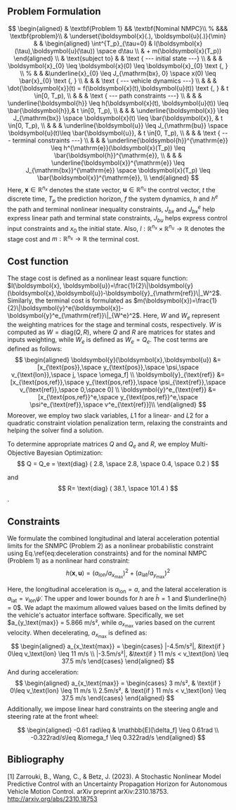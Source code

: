 ## Problem Formulation
$$
\begin{aligned}
& \textbf{Problem 1} && \textbf{Nominal NMPC}\\ 
% &&& \textbf{problem}\\
&  \underset{\boldsymbol{x}(.), \boldsymbol{u}(.)}{\min} & & 
\begin{aligned}
    \int^{T_p}_{\tau=0} & l(\boldsymbol{x}(\tau),\boldsymbol{u}(\tau)) \space  d\tau \\ 
 & + m(\boldsymbol{x}(T_p))
\end{aligned}
  \\ 
  & \text{subject to} & & \text { --- initial state ---} \\
& & & \boldsymbol{x}_{0} \leq \boldsymbol{x}(0) \leq \boldsymbol{x}_{0} \text {, }  \\
% & & &\underline{x}_{0} \leq J_{\mathrm{bx}, 0} \space x(0) \leq \bar{x}_{0} \text {, } \\
& & &  \text { --- vehicle dynamics ---} \\
& & & \dot{\boldsymbol{x}}(t) = f(\boldsymbol{x}(t),\boldsymbol{u}(t)) \text {, } & t \in[0, T_p), \\
& & &  \text { --- path constraints ---} \\
& & & \underline{\boldsymbol{h}} \leq h(\boldsymbol{x}(t), \boldsymbol{u}(t)) \leq \bar{\boldsymbol{h}},& t \in[0, T_p), \\
& & & \underline{\boldsymbol{x}} \leq J_{\mathrm{bx}} \space \boldsymbol{x}(t) \leq \bar{\boldsymbol{x}}, & t \in[0, T_p), \\
& & & \underline{\boldsymbol{u}} \leq J_{\mathrm{bu}} \space \boldsymbol{u}(t)\leq \bar{\boldsymbol{u}}, & t \in[0, T_p), \\
& & &  \text { --- terminal constraints ---} \\
& & & \underline{\boldsymbol{h}}^{\mathrm{e}} \leq h^{\mathrm{e}}(\boldsymbol{x}(T_p)) \leq \bar{\boldsymbol{h}}^{\mathrm{e}}, \\
& & & \underline{\boldsymbol{x}}^{\mathrm{e}} \leq J_{\mathrm{bx}}^{\mathrm{e}} \space \boldsymbol{x}(T_p) \leq \bar{\boldsymbol{x}}^{\mathrm{e}}, \\
\end{aligned}
$$
Here, $\boldsymbol{x} \in \mathbb{R}^{n_x}$ denotes the state vector, $\boldsymbol{u} \in \mathbb{R}^{n_u}$ the control vector, $t$ the discrete time, $T_p$ the prediction horizon, $f$ the system dynamics, $h$ and $h^e$ the path and terminal nonlinear inequality constraints, $J_{bx}$ and $J_{bx}^e$ help express linear path and terminal state constraints, $J_{bu}$ helps express control input constraints and $x_0$ the initial state.
Also, $l: \mathbb{R}^{n_{\mathrm{x}}} \times \mathbb{R}^{n_{\mathrm{u}}}  \rightarrow \mathbb{R}$ denotes the stage cost and $m: \mathbb{R}^{n_{\mathrm{x}}}  \rightarrow \mathbb{R}$ the terminal cost.

## Cost function
The stage cost is defined as a nonlinear least square function: $l(\boldsymbol{x}, \boldsymbol{u})=\frac{1}{2}\|\boldsymbol{y}(\boldsymbol{x},\boldsymbol{u})-\boldsymbol{y}_{\mathrm{ref}}\|_W^2$. Similarly, the terminal cost is formulated as $m(\boldsymbol{x})=\frac{1}{2}\|\boldsymbol{y}^e(\boldsymbol{x})-\boldsymbol{y}^e_{\mathrm{ref}}\|_{W^e}^2$. Here, $W$ and $W_e$ represent the weighting matrices for the stage and terminal costs, respectively. $W$ is computed as $W = \text{diag}(Q,R)$, where $Q$ and $R$ are matrices for states and inputs weighting, while $W_e$ is defined as $W_e = Q_e$. The cost terms are defined as follows: 
$$
  \begin{aligned}
\boldsymbol{y}(\boldsymbol{x},\boldsymbol{u}) &= [x_{\text{pos}},\space y_{\text{pos}},\space \psi,\space v_{\text{lon}},\space  j, \space \omega_f] \\
\boldsymbol{y}_{\text{ref}} &= [x_{\text{pos,ref}},\space y_{\text{pos,ref}},\space \psi_{\text{ref}},\space v_{\text{ref}},\space  0,\space 0] \\
\boldsymbol{y}^e_{\text{ref}} &= [x_{\text{pos,ref}}^e,\space y_{\text{pos,ref}}^e,\space \psi^e_{\text{ref}},\space v^e_{\text{ref}}]\\
\end{aligned}  
$$
Moreover, we employ two slack variables, $L1$ for a linear- and $L2$ for a quadratic constraint violation penalization term, relaxing the constraints and helping the solver find a solution.

To determine appropriate matrices $Q$ and $Q_e$ and $R$, we employ Multi-Objective Bayesian Optimization:
$$
    Q = Q_e =  \text{diag} ( 
        2.8, \space 
        2.8, \space 
        0.4, \space 
        0.2
    )
$$

and 
$$
    R= \text{diag} ( 
        38.1, \space 
        101.4
    )
$$.

## Constraints
We formulate the combined longitudinal and lateral acceleration potential limits for the SNMPC (Problem 2) as a nonlinear probabilistic constraint using Eq.\ref{eq:deceleration constraints} and for the nominal NMPC (Problem 1) as a nonlinear hard constraint: 
$$
    h(\boldsymbol{x}, \boldsymbol{u}) = (a_\text{lon}/a_{x_\text{max}})^2 + (a_\text{lat}/a_{y_\text{max}})^2
$$

Here, the longitudinal acceleration is $a_\text{lon} = a$, and the lateral acceleration is $a_\text{lat} = v_\text{lon} \dot{\psi}$. The upper and lower bounds for $h$ are $\bar{h} = 1$ and $\underline{h} = 0$. We adapt the maximum allowed values based on the limits defined by the vehicle's actuator interface software. Specifically, we set $a_{y_\text{max}} = 5.866 m/s², while $a_{x_\text{max}}$ varies based on the current velocity. When decelerating, $a_{x_\text{max}}$ is defined as:
$$
\begin{aligned}
a_{x_\text{max}} = 
\begin{cases}
     |-4.5m/s²|,  &\text{if } 0\leq v_\text{lon} \leq 11 m/s \\
     |-3.5m/s²|,  &\text{if } 11 m/s < v_\text{lon} \leq 37.5 m/s
\end{cases}
\end{aligned}
$$
And during acceleration:
$$
\begin{aligned}
a_{x_\text{max}} = 
\begin{cases}
    3 m/s², & \text{if } 0\leq v_\text{lon} \leq 11 m/s \\
     2.5m/s², & \text{if } 11 m/s < v_\text{lon} \leq 37.5 m/s
\end{cases}
\end{aligned}
$$
Additionally, we impose linear hard constraints on the steering angle and steering rate at the front wheel:

$$
\begin{aligned}
-0.61 rad\leq & \mathbb{E}[\delta_f] \leq 0.61rad \\
-0.322rad/s\leq &\omega_f \leq 0.322rad/s
\end{aligned}
$$
## Bibliography
[1] Zarrouki, B., Wang, C., & Betz, J. (2023). A Stochastic Nonlinear Model Predictive Control with an Uncertainty Propagation Horizon for Autonomous Vehicle Motion Control. arXiv preprint arXiv:2310.18753. http://arxiv.org/abs/2310.18753
